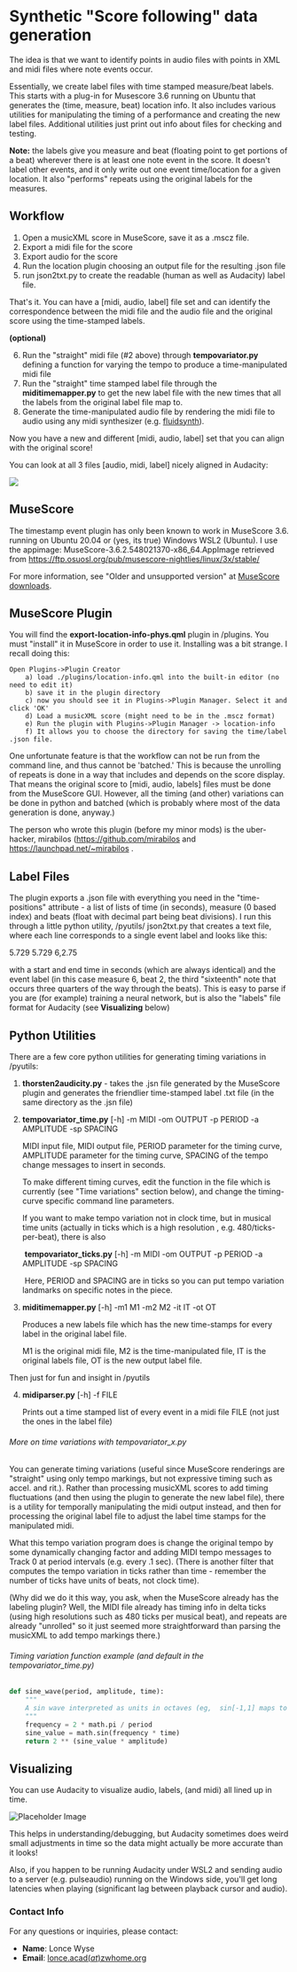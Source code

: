 # Synthetic "Score following" data generation

The idea is that we want to identify points in audio files with points in XML and midi files where note events occur. 

Essentially, we create label files with time stamped measure/beat labels. This starts with a plug-in for Musescore 3.6 running on Ubuntu that generates the (time, measure, beat) location info. It also includes various utilities for manipulating the timing of a performance and creating the new label files. Additional utilities just print out info about files for checking and testing.

**Note:** the labels give you measure and beat (floating point to get portions of a beat) wherever there is at least one note event in the score. It doesn't label other events, and it only write out one event time/location for a given location. It also "performs" repeats using the original labels for the measures. 

## Workflow
1) Open a musicXML score in MuseScore, save it as a .mscz file.
2) Export a midi file for the score
3) Export audio for the score
4) Run the location plugin choosing an output file for the resulting .json file
5) run json2txt.py to create the readable (human as well as Audacity) label file. 

That's it. You can have a [midi, audio, label] file set and can identify the correspondence between the midi file and the audio file and the original score using the time-stamped labels. 

**(**optional**)**

6)  Run the "straight" midi file (#2 above) through  **tempovariator.py** defining a function for varying the tempo to produce a time-manipulated midi file
7) Run the "straight" time stamped label file through the **miditimemapper.py** to get the new label file with the new times that all the labels from the original label file map to. 
8) Generate the time-manipulated audio file by rendering the midi file to audio using any midi synthesizer (e.g. [fluidsynth](https://www.fluidsynth.org/)). 

Now you have a new and different [midi, audio, label] set that you can align with the original score! 

You can look at all 3 files [audio, midi, label] nicely aligned in Audacity:

![](.\images\Screen-2024-12-05_10-13-52.jpg)



## MuseScore

The timestamp event plugin has only been known to work in MuseScore 3.6. running on Ubuntu 20.04 or (yes, its true) Windows WSL2 (Ubuntu). I use the appimage:
MuseScore-3.6.2.548021370-x86_64.AppImage
retrieved from https://ftp.osuosl.org/pub/musescore-nightlies/linux/3x/stable/

For more information, see "Older and unsupported version" at [MuseScore downloads](https://musescore.org/en/download).



## MuseScore Plugin

You will find the **export-location-info-phys.qml**  plugin in /plugins. You must "install" it in MuseScore in order to use it. Installing was a bit strange. I recall doing this:

    Open Plugins->Plugin Creator
        a) load ./plugins/location-info.qml into the built-in editor (no need to edit it)
        b) save it in the plugin directory  
        c) now you should see it in Plugins->Plugin Manager. Select it and click 'OK'  
        d) Load a musicXML score (might need to be in the .mscz format)  
        e) Run the plugin with Plugins->Plugin Manager -> location-info
        f) It allows you to choose the directory for saving the time/label .json file. 

One unfortunate feature is that the workflow can not be run from the command line, and thus cannot be 'batched.' This is because the unrolling of repeats is done in a way that includes and depends on the score display. That means the original score to [midi, audio, labels] files must be done from the MuseScore GUI. However, all the timing (and other) variations can be done in python and batched (which is probably where most of the data generation is done, anyway.)

The person who wrote this plugin  (before my minor mods) is the uber-hacker, mirabilos (https://github.com/mirabilos and https://launchpad.net/~mirabilos .



## Label Files

The plugin exports a .json file with everything you need in the "time-positions" attribute - a list of lists of time (in seconds), measure (0 based index) and beats (float with decimal part being beat divisions). I run this through a little python utility, /pyutils/ json2txt.py that creates a text file, where each line corresponds to a single event label and looks like this: 

5.729   5.729   6,2.75

with a start and end time in seconds (which are always identical) and the event label (in this case measure 6, beat 2, the third "sixteenth" note that occurs three quarters of the way through the beats). This is easy to parse if you are (for example) training a neural network, but is also the "labels" file format for Audacity (see **Visualizing** below)



## Python Utilities

There are a few core python utilities for generating timing variations in /pyutils:

1) **thorsten2audicity.py** - takes the .jsn file generated by the MuseScore plugin and generates the friendlier time-stamped label .txt file (in the same directory as the .jsn file)

2) **tempovariator_time.py**  [-h] -m MIDI -om OUTPUT -p PERIOD -a AMPLITUDE -sp SPACING

   MIDI input file, MIDI output file, PERIOD parameter for the timing curve, AMPLITUDE parameter for the timing curve, SPACING of the tempo change messages to insert in seconds.

   To make different timing curves, edit the function in the file which is currently (see "Time variations" section below), and change the timing-curve specific command line parameters.

   If you want to make tempo variation not in clock time, but in musical time units (actually in ticks which is a high resolution , e.g. 480/ticks-per-beat), there is also 

   ​	**tempovariator_ticks.py** [-h] -m MIDI -om OUTPUT -p PERIOD -a AMPLITUDE -sp SPACING

   ​	Here, PERIOD and SPACING are in ticks so you can put tempo variation landmarks on specific notes in the piece. 

3) **miditimemapper.py** [-h] -m1 M1 -m2 M2 -it IT -ot OT

   Produces a new labels file which has the new time-stamps for every label in the original label file. 

   M1 is the original midi file, M2 is the time-manipulated file, IT is the original labels file, OT is the new output label file. 

Then just for fun and insight in /pyutils

4) **midiparser.py** [-h] -f FILE

   Prints out a time stamped list of every event in a midi file FILE (not just the ones in the label file)



###### More on time variations with tempovariator_x.py

You can generate timing variations (useful since MuseScore renderings are "straight" using only tempo markings, but not expressive timing such as accel. and rit.). Rather than processing musicXML scores to add timing fluctuations (and then using the plugin to generate the new label file), there is a utility for temporally manipulating the midi output instead, and then for processing the original label file to adjust the label time stamps for the manipulated midi. 

What this tempo variation program does is change the original tempo by some dynamically changing factor and adding MIDI tempo messages to Track 0 at period intervals (e.g. every .1 sec). (There is another filter that computes the tempo variation in ticks rather than time - remember the number of ticks have units of beats, not clock time). 

(Why did we do it this way, you ask, when the MuseScore already has the labeling plugin? Well, the MIDI file already has timing info in delta ticks (using high resolutions such as 480 ticks per musical beat), and repeats are already "unrolled" so it just seemed more straightforward than parsing the musicXML to add tempo markings there.)

###### Timing variation function example (and default in the tempovariator_time.py)

```python
def sine_wave(period, amplitude, time):
    """
    A sin wave interpreted as units in octaves (eg,  sin[-1,1] maps to [.5, 2]).
    """
    frequency = 2 * math.pi / period
    sine_value = math.sin(frequency * time)
    return 2 ** (sine_value * amplitude)
```



## Visualizing

You can use Audacity to visualize audio, labels, (and midi) all lined up in time. 

![Placeholder Image](images/scorelabels.jpg)

This helps in understanding/debugging, but Audacity sometimes does weird small adjustments in time so the data might actually be more accurate than it looks!

Also, if you happen to be running Audacity under WSL2 and sending audio to a server (e.g. pulseaudio) running on the Windows side, you'll get long latencies when playing (significant lag between playback cursor and audio). 



### Contact Info

For any questions or inquiries, please contact:

- **Name**: Lonce Wyse
- **Email**: [lonce.acad(_at_)zwhome.org](mailto:lonce.acad@zwhome.org)

